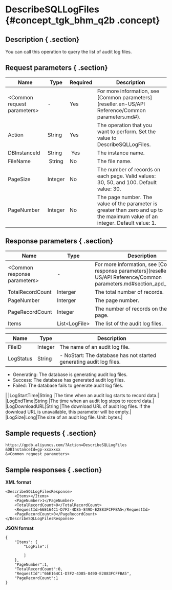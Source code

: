 # DescribeSQLLogFiles {#concept_tgk_bhm_q2b .concept}

## Description { .section}

You can call this operation to query the list of audit log files.

## Request parameters { .section}

|Name|Type|Required|Description|
|----|----|--------|-----------|
|<Common request parameters\>|-|Yes|For more information, see [Common parameters](reseller.en-US/API Reference/Common parameters.md#).|
|Action|String|Yes|The operation that you want to perform. Set the value to DescribeSQLLogFiles.|
|DBInstanceId|String| Yes|The instance name.|
|FileName| String|No|The file name.|
|PageSize |Integer|No|The number of records on each page. Valid values: 30, 50, and 100. Default value: 30.|
|PageNumber|Integer|No|The page number. The value of the parameter is greater than zero and up to the maximum value of an integer. Default value: 1.|

## Response parameters { .section}

|Name |Type|Description|
|-----|----|-----------|
|<Common response parameters\>|-|For more information, see [Common response parameters](reseller.en-US/API Reference/Common parameters.md#section_apd_1rv_3bb).|
|TotalRecordCount|Interger|The total number of records.|
|PageNumber|Interger|The page number.|
|PageRecordCount|Integer|The number of records on the current page.|
|Items|List<LogFile\>|The list of the audit log files.|

|Name|Type|Description|
|----|----|-----------|
|FileID|Integer|The name of an audit log file.|
|LogStatus|String | -   NoStart: The database has not started generating audit log files.
-   Generating: The database is generating audit log files.
-   Success: The database has generated audit log files.
-   Failed: The database fails to generate audit log files.

 |
|LogStartTime|String |The time when an audit log starts to record data.|
|LogEndTime|String |The time when an audit log stops to record data.|
|LogDownloadURL|String |The download URL of audit log files. If the download URL is unavailable, this parameter will be empty.|
|LogSize|Long|The size of an audit log file. Unit: bytes.|

## Sample requests { .section}

```
https://gpdb.aliyuncs.com/?Action=DescribeSQLLogFiles
&DBInstanceId=gp-xxxxxxx
&<Common request parameters>
```

## Sample responses { .section}

**XML format**

```
<DescribeSQLLogFilesResponse> 
	<Items></Items>
	<PageNumber>1</PageNumber>
	<TotalRecordCount>0</TotalRecordCount>
	<RequestId>66E164C1-D7F2-4D85-849D-E2883FCFFBA5</RequestId>
	<PageRecordCount>0</PageRecordCount>
</DescribeSQLLogFilesResponse>
```

**JSON format**

```
{
    "Items": {
        "LogFile":[

        ]
    },
    "PageNumber":1,
    "TotalRecordCount":0,
    "RequestId":"66E164C1-D7F2-4D85-849D-E2883FCFFBA5",
    "PageRecordCount":1
}

```

